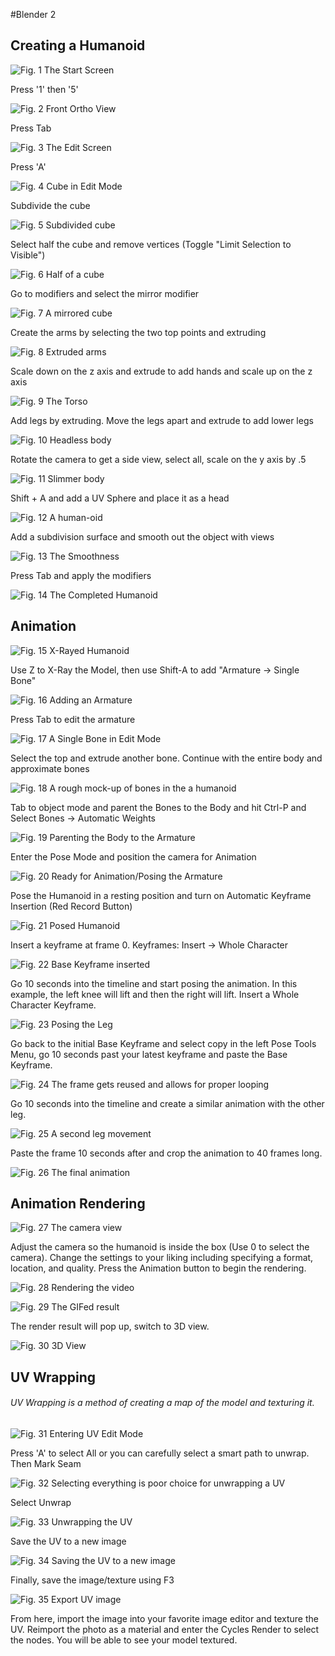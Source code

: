 #Blender 2
## Creating a Humanoid
![](start.PNG "Fig. 1 The Start Screen")

Press '1' then '5'

![](15.PNG "Fig. 2 Front Ortho View")

Press Tab

![](edit1.PNG "Fig. 3 The Edit Screen")

Press 'A'

![](desel.PNG "Fig. 4 Cube in Edit Mode")

Subdivide the cube

![](subdivide.PNG "Fig. 5 Subdivided cube")

Select half the cube and remove vertices (Toggle "Limit Selection to Visible")

![](half.PNG "Fig. 6 Half of a cube")

Go to modifiers and select the mirror modifier

![](mirror.PNG "Fig. 7 A mirrored cube")

Create the arms by selecting the two top points and extruding

![](extrudearms.PNG "Fig. 8 Extruded arms")

Scale down on the z axis and extrude to add hands and scale up on the z axis

![](scalezaddhands.PNG "Fig. 9 The Torso")

Add legs by extruding. Move the legs apart and extrude to add lower legs

![](AddLegs.PNG "Fig. 10 Headless body")

Rotate the camera to get a side view, select all, scale on the y axis by .5

![](scaley.PNG "Fig. 11 Slimmer body")

Shift + A and add a UV Sphere and place it as a head

![](shiftauvsphere.PNG "Fig. 12 A human-oid")

Add a subdivision surface and smooth out the object with views

![](subsurface.PNG "Fig. 13 The Smoothness")

Press Tab and apply the modifiers

![](ApplyObjectMode.PNG "Fig. 14 The Completed Humanoid")

## Animation

![](xray.PNG "Fig. 15 X-Rayed Humanoid")

Use Z to X-Ray the Model, then use Shift-A to add "Armature -> Single Bone"

![](Armature.PNG "Fig. 16 Adding an Armature")

Press Tab to edit the armature

![](editarmature.PNG "Fig. 17 A Single Bone in Edit Mode")

Select the top and extrude another bone. Continue with the entire body and approximate bones

![](createrough.PNG "Fig. 18 A rough mock-up of bones in the a humanoid")

Tab to object mode and parent the Bones to the Body and hit Ctrl-P and Select Bones -> Automatic Weights

![](objecttoparent.PNG "Fig. 19 Parenting the Body to the Armature")

Enter the Pose Mode and position the camera for Animation

![](poseanimate.PNG "Fig. 20 Ready for Animation/Posing the Armature")

Pose the Humanoid in a resting position and turn on Automatic Keyframe Insertion (Red Record Button)

![](poseautokeyframe.PNG "Fig. 21 Posed Humanoid")

Insert a keyframe at frame 0. Keyframes: Insert -> Whole Character

![](InsertKeyFrame.PNG "Fig. 22 Base Keyframe inserted")

Go 10 seconds into the timeline and start posing the animation. In this example, the left knee will lift and then the right will lift. Insert a Whole Character Keyframe.

![](anim2.PNG "Fig. 23 Posing the Leg")

Go back to the initial Base Keyframe and select copy in the left Pose Tools Menu, go 10 seconds past your latest keyframe and paste the Base Keyframe.

![](copypaste.PNG "Fig. 24 The frame gets reused and allows for proper looping")

Go 10 seconds into the timeline and create a similar animation with the other leg.

![](anim3.PNG "Fig. 25 A second leg movement")

Paste the frame 10 seconds after and crop the animation to 40 frames long.

![](pasteandcrop.PNG "Fig. 26 The final animation")

## Animation Rendering

![](camerarender.PNG "Fig. 27 The camera view")

Adjust the camera so the humanoid is inside the box (Use 0 to select the camera). Change the settings to your liking including specifying a format, location, and quality. Press the Animation button to begin the rendering.

![](Rendering.PNG "Fig. 28 Rendering the video")

![](render.gif "Fig. 29 The GIFed result")

The render result will pop up, switch to 3D view.

![](3dview.PNG "Fig. 30 3D View")

## UV Wrapping
###### UV Wrapping is a method of creating a map of the model and texturing it.

![](uveditmode.PNG "Fig. 31 Entering UV Edit Mode")

Press 'A' to select All or you can carefully select a smart path to unwrap. Then Mark Seam

![](markseam.PNG "Fig. 32 Selecting everything is poor choice for unwrapping a UV")

Select Unwrap

![](unwrap.PNG "Fig. 33 Unwrapping the UV")

Save the UV to a new image

![](saveuv.PNG "Fig. 34 Saving the UV to a new image")

Finally, save the image/texture using F3

![](saveimageandtexture.PNG "Fig. 35 Export UV image")

From here, import the image into your favorite image editor and texture the UV. Reimport
the photo as a material and enter the Cycles Render to select the nodes. You will be able to see your model textured.















